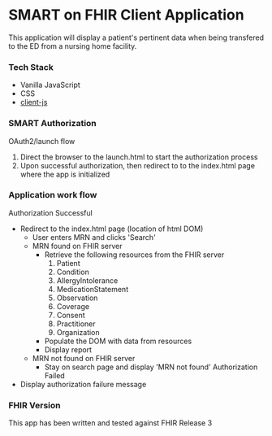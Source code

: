 # SMART on FHIR Client Application
This application will display a patient's pertinent data when being transfered to the ED from a nursing home facility.


### Tech Stack
- Vanilla JavaScript
- CSS
- [client-js](http://docs.smarthealthit.org/client-js/#browser-usage)


### SMART Authorization
OAuth2/launch flow
1. Direct the browser to the launch.html to start the authorization process
2. Upon successful authorization, then redirect to to the index.html page where the app is initialized


### Application work flow
Authorization Successful
- Redirect to the index.html page (location of html DOM)
  - User enters MRN and clicks 'Search'
  - MRN found on FHIR server
    - Retrieve the following resources from the FHIR server
      1. Patient
      2. Condition
      3. AllergyIntolerance
      4. MedicationStatement
      5. Observation
      6. Coverage
      7. Consent
      8. Practitioner
      9. Organization
    - Populate the DOM with data from resources
    - Display report
  - MRN not found on FHIR server
    - Stay on search page and display 'MRN not found'
Authorization Failed
- Display authorization failure message


### FHIR Version
This app has been written and tested against FHIR Release 3

